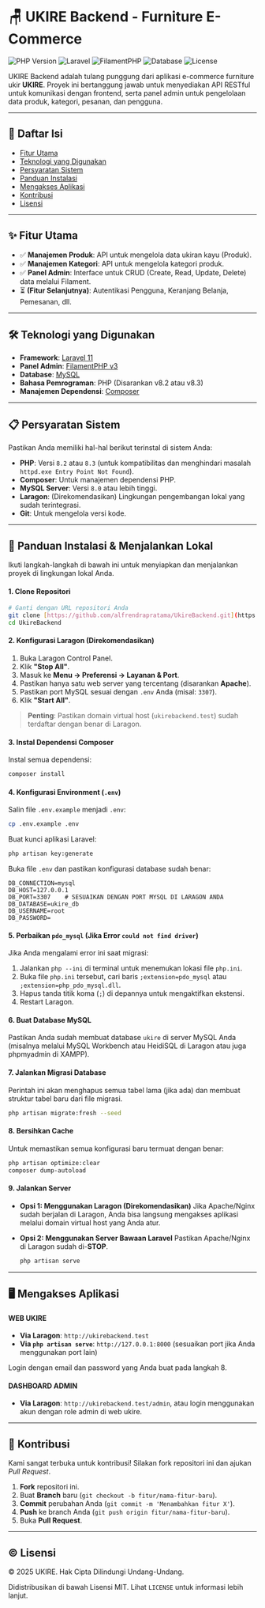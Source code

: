 
# 🪑 UKIRE Backend - Furniture E-Commerce

<!-- Dynamic Badges -->
![PHP Version](https://img.shields.io/badge/PHP-8.2%20%7C%208.3-777BB4?style=for-the-badge&logo=php)
![Laravel](https://img.shields.io/badge/Laravel-11-FF2D20?style=for-the-badge&logo=laravel)
![FilamentPHP](https://img.shields.io/badge/Filament-v3-F59E0B?style=for-the-badge)
![Database](https://img.shields.io/badge/MySQL-8.0%2B-4479A1?style=for-the-badge&logo=mysql)
![License](https://img.shields.io/github/license/alfrendrapratama/UkireBackend?style=for-the-badge)

UKIRE Backend adalah tulang punggung dari aplikasi e-commerce furniture ukir **UKIRE**. Proyek ini bertanggung jawab untuk menyediakan API RESTful untuk komunikasi dengan frontend, serta panel admin untuk pengelolaan data produk, kategori, pesanan, dan pengguna.

---

## 📜 Daftar Isi

- [Fitur Utama](#-fitur-utama)
- [Teknologi yang Digunakan](#️-teknologi-yang-digunakan)
- [Persyaratan Sistem](#-persyaratan-sistem)
- [Panduan Instalasi](#-panduan-instalasi--menjalankan-lokal)
- [Mengakses Aplikasi](#️-mengakses-aplikasi)
- [Kontribusi](#-kontribusi)
- [Lisensi](#️-lisensi)

---

## ✨ Fitur Utama

- ✅ **Manajemen Produk**: API untuk mengelola data ukiran kayu (Produk).
- ✅ **Manajemen Kategori**: API untuk mengelola kategori produk.
- ✅ **Panel Admin**: Interface untuk CRUD (Create, Read, Update, Delete) data melalui Filament.
- ⏳ **(Fitur Selanjutnya)**: Autentikasi Pengguna, Keranjang Belanja, Pemesanan, dll.

---

## 🛠️ Teknologi yang Digunakan

- **Framework**: [Laravel 11](https://laravel.com/)
- **Panel Admin**: [FilamentPHP v3](https://filamentphp.com/)
- **Database**: [MySQL](https://www.mysql.com/)
- **Bahasa Pemrograman**: PHP (Disarankan v8.2 atau v8.3)
- **Manajemen Dependensi**: [Composer](https://getcomposer.org/)

---

## 📋 Persyaratan Sistem

Pastikan Anda memiliki hal-hal berikut terinstal di sistem Anda:

- **PHP**: Versi `8.2` atau `8.3` (untuk kompatibilitas dan menghindari masalah `httpd.exe Entry Point Not Found`).
- **Composer**: Untuk manajemen dependensi PHP.
- **MySQL Server**: Versi `8.0` atau lebih tinggi.
- **Laragon**: (Direkomendasikan) Lingkungan pengembangan lokal yang sudah terintegrasi.
- **Git**: Untuk mengelola versi kode.

---

## 🚀 Panduan Instalasi & Menjalankan Lokal

Ikuti langkah-langkah di bawah ini untuk menyiapkan dan menjalankan proyek di lingkungan lokal Anda.

#### 1. Clone Repositori

```bash
# Ganti dengan URL repositori Anda
git clone [https://github.com/alfrendrapratama/UkireBackend.git](https://github.com/alfrendrapratama/UkireBackend.git)
cd UkireBackend
```

#### 2. Konfigurasi Laragon (Direkomendasikan)

1.  Buka Laragon Control Panel.
2.  Klik **"Stop All"**.
3.  Masuk ke **Menu -> Preferensi -> Layanan & Port**.
4.  Pastikan hanya satu web server yang tercentang (disarankan **Apache**).
5.  Pastikan port MySQL sesuai dengan `.env` Anda (misal: `3307`).
6.  Klik **"Start All"**.

> **Penting**: Pastikan domain virtual host (`ukirebackend.test`) sudah terdaftar dengan benar di Laragon.

#### 3. Instal Dependensi Composer

Instal semua dependensi:

```bash
composer install
```

#### 4. Konfigurasi Environment (`.env`)

Salin file `.env.example` menjadi `.env`:

```bash
cp .env.example .env
```

Buat kunci aplikasi Laravel:

```bash
php artisan key:generate
```

Buka file `.env` dan pastikan konfigurasi database sudah benar:

```dotenv
DB_CONNECTION=mysql
DB_HOST=127.0.0.1
DB_PORT=3307    # SESUAIKAN DENGAN PORT MYSQL DI LARAGON ANDA
DB_DATABASE=ukire_db
DB_USERNAME=root
DB_PASSWORD=
```

#### 5. Perbaikan `pdo_mysql` (Jika Error `could not find driver`)

Jika Anda mengalami error ini saat migrasi:
1.  Jalankan `php --ini` di terminal untuk menemukan lokasi file `php.ini`.
2.  Buka file `php.ini` tersebut, cari baris `;extension=pdo_mysql` atau `;extension=php_pdo_mysql.dll`.
3.  Hapus tanda titik koma (`;`) di depannya untuk mengaktifkan ekstensi.
4.  Restart Laragon.

#### 6. Buat Database MySQL

Pastikan Anda sudah membuat database `ukire` di server MySQL Anda (misalnya melalui MySQL Workbench atau HeidiSQL di Laragon atau juga phpmyadmin di XAMPP).

#### 7. Jalankan Migrasi Database

Perintah ini akan menghapus semua tabel lama (jika ada) dan membuat struktur tabel baru dari file migrasi.

```bash
php artisan migrate:fresh --seed
```

#### 8. Bersihkan Cache

Untuk memastikan semua konfigurasi baru termuat dengan benar:

```bash
php artisan optimize:clear
composer dump-autoload
```

#### 9. Jalankan Server

-   **Opsi 1: Menggunakan Laragon (Direkomendasikan)**
    Jika Apache/Nginx sudah berjalan di Laragon, Anda bisa langsung mengakses aplikasi melalui domain virtual host yang Anda atur.

-   **Opsi 2: Menggunakan Server Bawaan Laravel**
    Pastikan Apache/Nginx di Laragon sudah di-**STOP**.

    ```bash
    php artisan serve 
    ```

---

## 🖥️ Mengakses Aplikasi

#### WEB UKIRE

- **Via Laragon**: `http://ukirebackend.test`
- **Via `php artisan serve`**: `http://127.0.0.1:8000` (sesuaikan port jika Anda menggunakan port lain)

Login dengan email dan password yang Anda buat pada langkah 8.

#### DASHBOARD ADMIN

- **Via Laragon**: `http://ukirebackend.test/admin`, atau login menggunakan akun dengan role admin di web ukire.

---

## 🤝 Kontribusi

Kami sangat terbuka untuk kontribusi! Silakan fork repositori ini dan ajukan *Pull Request*.

1.  **Fork** repositori ini.
2.  Buat **Branch** baru (`git checkout -b fitur/nama-fitur-baru`).
3.  **Commit** perubahan Anda (`git commit -m 'Menambahkan fitur X'`).
4.  **Push** ke branch Anda (`git push origin fitur/nama-fitur-baru`).
5.  Buka **Pull Request**.

---

## ©️ Lisensi

© 2025 UKIRE. Hak Cipta Dilindungi Undang-Undang.

Didistribusikan di bawah Lisensi MIT. Lihat `LICENSE` untuk informasi lebih lanjut.

